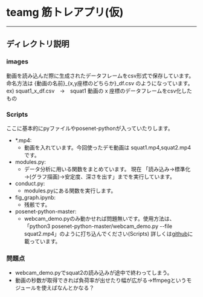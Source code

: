 # teamg 筋トレアプリ(仮)

***

## ディレクトリ説明

### images

動画を読み込んだ際に生成されたデータフレームをcsv形式で保存しています。  
命名方法は {動画の名前}_{x,y座標のどちらか}_df.csv のようになっています。  
ex) squat1_x_df.csv　→　squat1 動画の x 座標のデータフレームをcsv化したもの  

### Scripts

ここに基本的にpyファイルやposenet-pythonが入っていたりします。

- *.mp4: 
    - 動画を入れています。今回使ったデモ動画は squat1.mp4,squat2.mp4 です。
- modules.py: 
    - データ分析に用いる関数をまとめています。  現在 「読み込み→標準化→(グラフ描画)→安定度、深さを出す」までを実行しています。
- conduct.py:
    - modules.pyにある関数を実行します。
- fig_graph.ipynb:
    - 残骸です。
- posenet-python-master:
    - webcam_demo.pyのみ動かせれば問題無いです。使用方法は、「python3 posenet-python-master/webcam_demo.py --file squat2.mp4」のように打ち込んでください(Scripts)  詳しくは[github](https://github.com/rwightman/posenet-python)に載っています。

### 問題点
- webcam_demo.pyでsquat2の読み込みが途中で終わってしまう。
- 動画の秒数が取得できれば負荷率が出せたり幅が広がる→ffmpegというモジュールを使えばなんとかなる？
